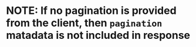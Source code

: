 # NOTE: If no pagination is provided from the client, then `pagination` matadata is not included in response
